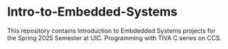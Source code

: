 # Intro-to-Embedded-Systems

This repository contains Introduction to Embdedded Systems projects for the Spring 2025 Semester at UIC.
Programming with TIVA C series on CCS.